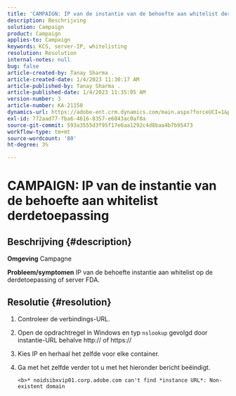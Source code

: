 ```yaml
---
title: 'CAMPAIGN: IP van de instantie van de behoefte aan whitelist derdetoepassing'
description: Beschrijving
solution: Campaign
product: Campaign
applies-to: Campaign
keywords: KCS, server-IP, whitelisting
resolution: Resolution
internal-notes: null
bug: false
article-created-by: Tanay Sharma .
article-created-date: 1/4/2023 11:30:17 AM
article-published-by: Tanay Sharma .
article-published-date: 1/4/2023 11:35:05 AM
version-number: 3
article-number: KA-21150
dynamics-url: https://adobe-ent.crm.dynamics.com/main.aspx?forceUCI=1&pagetype=entityrecord&etn=knowledgearticle&id=57c7d027-238c-ed11-81ac-6045bd006a22
exl-id: 772aad77-fba6-4616-8357-e6843ac0af8a
source-git-commit: 593a3555d3f95f17e6aa1292c4d8baa4b7b95473
workflow-type: tm+mt
source-wordcount: '80'
ht-degree: 3%

---
```


# CAMPAIGN: IP van de instantie van de behoefte aan whitelist derdetoepassing

## Beschrijving {#description}

<b>Omgeving</b>
Campagne


<b>Probleem/symptomen</b>
IP van de behoefte instantie aan whitelist op de derdetoepassing of server FDA.


## Resolutie {#resolution}


1. Controleer de verbindings-URL.
2. Open de opdrachtregel in Windows en typ `nslookup` gevolgd door instantie-URL behalve http:// of https://
3. Kies IP en herhaal het zelfde voor elke container.
4. Ga met het zelfde verder tot u met het hieronder bericht beëindigt.

   `<b>* noidsibxvip01.corp.adobe.com can't find *instance URL*: Non-existent domain`
